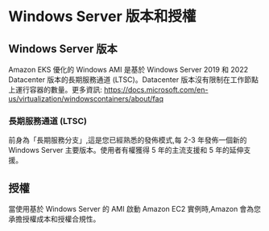 # Windows Server 版本和授權

## Windows Server 版本
Amazon EKS 優化的 Windows AMI 是基於 Windows Server 2019 和 2022 Datacenter 版本的長期服務通道 (LTSC)。Datacenter 版本沒有限制在工作節點上運行容器的數量。更多資訊: https://docs.microsoft.com/en-us/virtualization/windowscontainers/about/faq

### 長期服務通道 (LTSC)

前身為「長期服務分支」,這是您已經熟悉的發佈模式,每 2-3 年發佈一個新的 Windows Server 主要版本。使用者有權獲得 5 年的主流支援和 5 年的延伸支援。

## 授權

當使用基於 Windows Server 的 AMI 啟動 Amazon EC2 實例時,Amazon 會為您承擔授權成本和授權合規性。